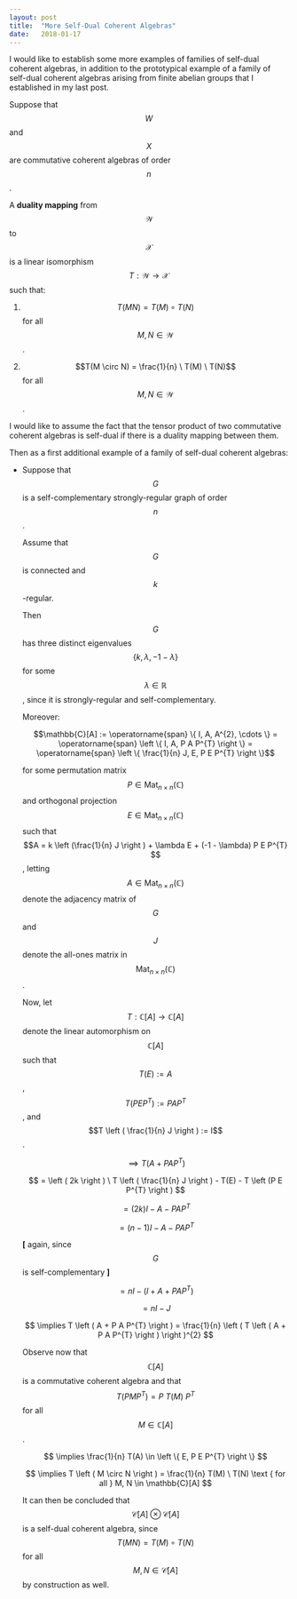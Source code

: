 ```yaml
---
layout: post
title:  "More Self-Dual Coherent Algebras"
date:   2018-01-17
---
```


I would like to establish some more examples of families of self-dual coherent algebras, in addition to the 
prototypical example of a family of self-dual coherent algebras arising from finite abelian groups that I 
established in my last post.

Suppose that $$W$$ and $$X$$ are commutative coherent algebras of order $$n$$. 

A **duality mapping** from $$\mathcal{W}$$ to $$\mathcal{X}$$ is a linear isomorphism $$T : \mathcal{W} \to \mathcal{X}$$ such that:

1. $$T(M N) = T(M) \circ T(N)$$ for all $$M, N \in \mathcal{W}$$.

2. $$T(M \circ N) = \frac{1}{n} \ T(M) \ T(N)$$ for all $$M, N \in \mathcal{W}$$.

I would like to assume the fact that the tensor product of two commutative coherent algebras is self-dual if there is a duality mapping between them.

Then as a first additional example of a family of self-dual coherent algebras:

* Suppose that $$G$$ is a self-complementary strongly-regular graph of order $$n$$.

	Assume that $$G$$ is connected and $$k$$-regular.

	Then $$G$$ has three distinct eigenvalues $$\{k, \lambda, -1 - \lambda \}$$ for some $$\lambda \in \mathbb{R}$$, since it is strongly-regular and self-complementary.

	Moreover:

	$$\mathbb{C}[A] := \operatorname{span} \{ I, A, A^{2}, \cdots \} = \operatorname{span} \left \{ I, A, P A P^{T} \right \} = \operatorname{span} \left \{ \frac{1}{n} J, E, P E P^{T} \right \}$$

	for some permutation matrix $$P \in \operatorname{Mat}_{n \times n}(\mathbb{C})$$ and orthogonal projection $$E \in \operatorname{Mat}_{n \times n}(\mathbb{C})$$ such that $$A = k \left (\frac{1}{n} J \right ) + \lambda E + (-1 - \lambda) P E P^{T} $$, letting $$A \in \operatorname{Mat}_{n \times n}(\mathbb{C})$$ denote the adjacency matrix of $$G$$ and $$J$$ denote the all-ones matrix in $$\operatorname{Mat}_{n \times n}(\mathbb{C})$$.

	Now, let $$T : \mathbb{C}[A] \to \mathbb{C}[A]$$ denote the linear automorphism on $$\mathbb{C}[A]$$ such that $$T(E) := A$$, $$T \left ( P E P^{T} \right ) := P A P^{T}$$, and $$T \left ( \frac{1}{n} J \right ) := I$$.

	$$\implies T \left ( A + P A P^{T} \right ) $$

	$$ = \left ( 2k \right ) \ T \left ( \frac{1}{n} J \right ) - T(E) - T \left (P E P^{T} \right ) $$

	$$ = (2k)I - A - P A P^{T} $$

	$$ = (n-1)I - A - P A P^{T} $$

	**[** again, since $$G$$ is self-complementary **]**

	$$ = nI - \left ( I + A + P A P^{T} \right ) $$

	$$ = nI - J $$ 

	$$ \implies T \left ( A + P A P^{T} \right ) = \frac{1}{n} \left ( T \left ( A + P A P^{T} \right ) \right )^{2} $$

	Observe now that $$\mathbb{C}[A]$$ is a commutative coherent algebra and that $$T \left ( P M P^{T} \right ) = P \ T(M) \ P^{T} $$ for all $$ M \in \mathbb{C}[A]$$.

	$$ \implies \frac{1}{n} T(A) \in \left \{ E, P E P^{T} \right  \} $$

	$$ \implies T \left ( M \circ N \right )  = \frac{1}{n} T(M) \ T(N) \text { for all } M, N \in \mathbb{C}[A] $$

	It can then be concluded that $$\mathcal{C}[A] \otimes \mathcal{C}[A]$$ is a self-dual coherent algebra, since $$T(M N) = T(M) \circ T(N) $$
	for all $$M,N \in \mathcal{C}[A]$$ by construction as well.









	

